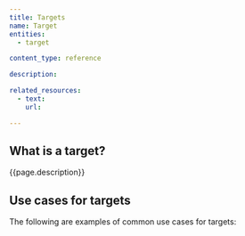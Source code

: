 ```yaml
---
title: Targets
name: Target
entities:
  - target

content_type: reference

description:

related_resources:
  - text: 
    url: 

---
```


## What is a target?

{{page.description}}


## Use cases for targets

The following are examples of common use cases for targets:

